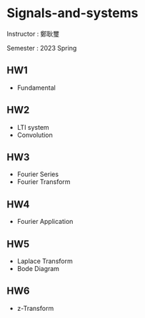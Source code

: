# Signals-and-systems

Instructor : 鄭耿璽

Semester : 2023 Spring

## HW1
- Fundamental

## HW2
- LTI system
- Convolution

## HW3
- Fourier Series
- Fourier Transform

## HW4
- Fourier Application

## HW5
- Laplace Transform
- Bode Diagram

## HW6
- z-Transform